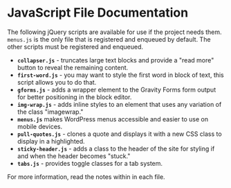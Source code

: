 # JavaScript File Documentation

The following jQuery scripts are available for use if the project needs them. `menus.js` is the only file that is registered and enqueued by default. The other scripts must be registered and enqueued. 

* **`collapser.js`** - truncates large text blocks and provide a "read more" button to reveal the remaining content.
* **`first-word.js`** - you may want to style the first word in block of text, this script allows you to do that.
* **`gforms.js`** - adds a wrapper element to the Gravity Forms form output for better positioning in the block editor. 
* **`img-wrap.js`** - adds inline styles to an element that uses any variation of the class "imagewrap." 
* **`menus.js`** makes WordPress menus accessible and easier to use on mobile devices. 
* **`pull-quotes.js`** - clones a quote and displays it with a new CSS class to display in a highlighted.
* **`sticky-header.js`** - adds a class to the header of the site for styling if and when the header becomes "stuck."
* **`tabs.js`** - provides toggle classes for a tab system.

For more information, read the notes within in each file.